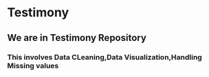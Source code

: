# Testimony
## We are in Testimony Repository
### This involves Data CLeaning,Data Visualization,Handling Missing values
